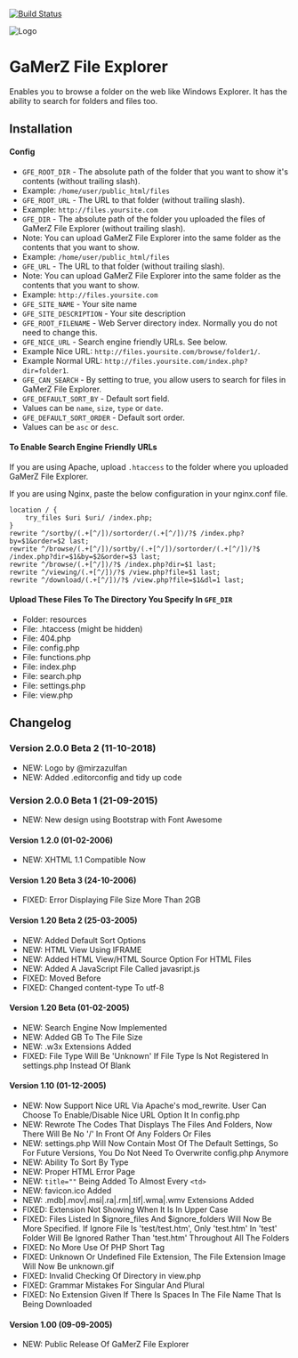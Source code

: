 [![Build Status](https://travis-ci.org/lesterchan/gamerz-file-explorer.svg?branch=master)](https://travis-ci.org/lesterchan/gamerz-file-explorer)

![Logo](https://files.lesterchan.net/resources/icon.png)

# GaMerZ File Explorer
Enables you to browse a folder on the web like Windows Explorer. It has the ability to search for folders and files too.

## Installation

#### Config
* `GFE_ROOT_DIR` - The absolute path of the folder that you want to show it's contents (without trailing slash).
 * Example: `/home/user/public_html/files`
* `GFE_ROOT_URL` - The URL to that folder (without trailing slash).
 * Example: `http://files.yoursite.com`
* `GFE_DIR` - The absolute path of the folder you uploaded the files of GaMerZ File Explorer (without trailing slash).
 * Note: You can upload GaMerZ File Explorer into the same folder as the contents that you want to show.
 * Example: `/home/user/public_html/files`
* `GFE_URL` - The URL to that folder (without trailing slash).
 * Note: You can upload GaMerZ File Explorer into the same folder as the contents that you want to show.
 * Example: `http://files.yoursite.com`
* `GFE_SITE_NAME` - Your site name
* `GFE_SITE_DESCRIPTION` - Your site description
* `GFE_ROOT_FILENAME` - Web Server directory index. Normally you do not need to change this.
* `GFE_NICE_URL` - Search engine friendly URLs. See below.
 * Example Nice URL: `http://files.yoursite.com/browse/folder1/`.
 * Example Normal URL: `http://files.yoursite.com/index.php?dir=folder1`.
* `GFE_CAN_SEARCH` - By setting to true, you allow users to search for files in GaMerZ File Explorer.
* `GFE_DEFAULT_SORT_BY` - Default sort field.
 * Values can be `name`, `size`, `type` or `date`.
* `GFE_DEFAULT_SORT_ORDER` - Default sort order.
 * Values can be `asc` or `desc`.

#### To Enable Search Engine Friendly URLs
If you are using Apache, upload `.htaccess` to the folder where you uploaded GaMerZ File Explorer.

If you are using Nginx, paste the below configuration in your nginx.conf file.
```nginx
location / {
    try_files $uri $uri/ /index.php;
}
rewrite ^/sortby/(.+[^/])/sortorder/(.+[^/])/?$ /index.php?by=$1&order=$2 last;
rewrite ^/browse/(.+[^/])/sortby/(.+[^/])/sortorder/(.+[^/])/?$ /index.php?dir=$1&by=$2&order=$3 last;
rewrite ^/browse/(.+[^/])/?$ /index.php?dir=$1 last;
rewrite ^/viewing/(.+[^/])/?$ /view.php?file=$1 last;
rewrite ^/download/(.+[^/])/?$ /view.php?file=$1&dl=1 last;
```

#### Upload These Files To The Directory You Specify In `GFE_DIR`
* Folder: resources
* File: .htaccess (might be hidden)
* File: 404.php
* File: config.php
* File: functions.php
* File: index.php
* File: search.php
* File: settings.php
* File: view.php

## Changelog

### Version 2.0.0 Beta 2 (11-10-2018)
* NEW: Logo by @mirzazulfan
* NEW: Added .editorconfig and tidy up code

### Version 2.0.0 Beta 1 (21-09-2015)
* NEW: New design using Bootstrap with Font Awesome

#### Version 1.2.0 (01-02-2006)
* NEW: XHTML 1.1 Compatible Now

#### Version 1.20 Beta 3 (24-10-2006)
* FIXED: Error Displaying File Size More Than 2GB

#### Version 1.20 Beta 2 (25-03-2005)
* NEW: Added Default Sort Options
* NEW: HTML View Using IFRAME
* NEW: Added HTML View/HTML Source Option For HTML Files
* NEW: Added A JavaScript File Called javasript.js
* FIXED: Moved <style></style> Before </head>
* FIXED: Changed content-type To utf-8

#### Version 1.20 Beta (01-02-2005)
* NEW: Search Engine Now Implemented
* NEW: Added GB To The File Size
* NEW: .w3x Extensions Added
* FIXED: File Type Will Be 'Unknown' If File Type Is Not Registered In settings.php Instead Of Blank

#### Version 1.10 (01-12-2005)
* NEW: Now Support Nice URL Via Apache's mod_rewrite. User Can Choose To Enable/Disable Nice URL Option It In config.php
* NEW: Rewrote The Codes That Displays The Files And Folders, Now There Will Be No '/' In Front Of Any Folders Or Files
* NEW: settings.php Will Now Contain Most Of The Default Settings, So For Future Versions, You Do Not Need To Overwrite config.php Anymore
* NEW: Ability To Sort By Type
* NEW: Proper HTML Error Page
* NEW: `title=""` Being Added To Almost Every `<td>`
* NEW: favicon.ico Added
* NEW: .mdb|.mov|.msi|.ra|.rm|.tif|.wma|.wmv Extensions Added
* FIXED: Extension Not Showing When It Is In Upper Case
* FIXED: Files Listed In $ignore_files And $ignore_folders Will Now Be More Specified. If Ignore File Is 'test/test.htm', Only 'test.htm' In 'test' Folder Will Be Ignored Rather Than 'test.htm' Throughout All The Folders
* FIXED: No More Use Of PHP Short Tag
* FIXED: Unknown Or Undefined File Extension, The File Extension Image Will Now Be unknown.gif
* FIXED: Invalid Checking Of Directory in view.php
* FIXED: Grammar Mistakes For Singular And Plural
* FIXED: No Extension Given If There Is Spaces In The File Name That Is Being Downloaded

#### Version 1.00 (09-09-2005)
* NEW: Public Release Of GaMerZ File Explorer
